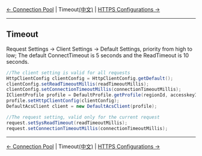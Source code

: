 [← Connection Pool](3-Pool-EN.md) | Timeout[(中文)](4-Timeout-CN.md) | [HTTPS Configurations →](5-HTTPS-EN.md)
***

## Timeout
Request Settings -> Client Settings -> Default Settings, priority from high to low;
The default ConnectTimeout is 5 seconds and the ReadTimeout is 10 seconds.

```java
//The client setting is valid for all requests
HttpClientConfig clientConfig = HttpClientConfig.getDefault();
clientConfig.setReadTimeoutMillis(readTimeoutMillis);
clientConfig.setConnectionTimeoutMillis(connectionTimeoutMillis);
IClientProfile profile = DefaultProfile.getProfile(regionId, accesskeyId, accesskeySecret);
profile.setHttpClientConfig(clientConfig);
DefaultAcsClient client = new DefaultAcsClient(profile);

//The request setting, valid only for the current request
request.setSysReadTimeout(readTimeoutMillis);
request.setConnectionTimeoutMillis(connectionTimeoutMillis);
```

***
[← Connection Pool](3-Pool-EN.md) | Timeout[(中文)](4-Timeout-CN.md) | [HTTPS Configurations →](5-HTTPS-EN.md)
